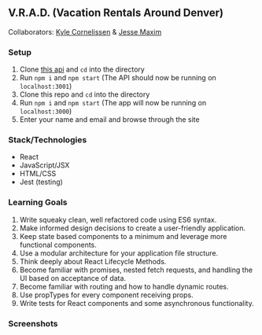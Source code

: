## V.R.A.D. (Vacation Rentals Around Denver)

Collaborators: [Kyle Cornelissen](https://github.com/kylecornelissen/) & [Jesse Maxim](https://github.com/Jessmaxim303)

### Setup

1. Clone [this api](https://github.com/turingschool/VRAD-API) and `cd` into the directory
1. Run `npm i` and `npm start` (The API should now be running on `localhost:3001`)
1. Clone this repo and `cd` into the directory
1. Run `npm i` and `npm start` (The app will now be running on `localhost:3000`)
1. Enter your name and email and browse through the site

### Stack/Technologies

- React
- JavaScript/JSX
- HTML/CSS
- Jest (testing)

### Learning Goals

1. Write squeaky clean, well refactored code using ES6 syntax.
1. Make informed design decisions to create a user-friendly application.
1. Keep state based components to a minimum and leverage more functional components.
1. Use a modular architecture for your application file structure.
1. Think deeply about React Lifecycle Methods.
1. Become familiar with promises, nested fetch requests, and handling the UI based on acceptance of data.
1. Become familiar with routing and how to handle dynamic routes.
1. Use propTypes for every component receiving props.
1. Write tests for React components and some asynchronous functionality.

### Screenshots
